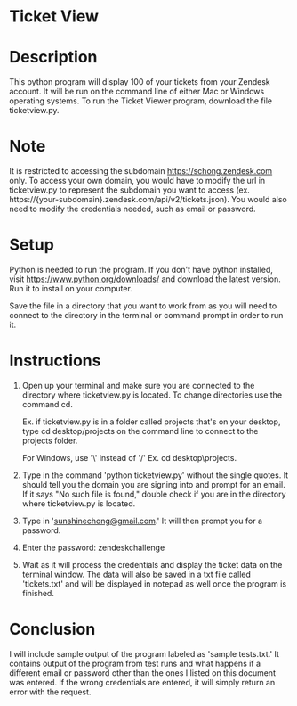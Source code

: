 # Ticket View

# Description
This python program will display 100 of your tickets from your Zendesk account. It will be run on the command line of either Mac or Windows operating systems. To run the Ticket Viewer program, download the file ticketview.py. 

# Note 
It is restricted to accessing the subdomain https://schong.zendesk.com only. To access your own domain, you would have to modify the url in ticketview.py to represent the subdomain you want to access (ex. https://{your-subdomain}.zendesk.com/api/v2/tickets.json). You would also need to modify the credentials needed, such as email or password.

# Setup
Python is needed to run the program. If you don't have python installed, visit https://www.python.org/downloads/ and download the latest version. Run it to install on your computer. 

Save the file in a directory that you want to work from as you will need to connect to the directory in the terminal or command prompt in order to run it. 

# Instructions
1. Open up your terminal and make sure you are connected to the directory where ticketview.py is located. To change directories use the command cd. 

    Ex. if ticketview.py is in a folder called projects that's on your desktop, type cd desktop/projects on the command line to connect to the projects folder. 

    For Windows, use '\\' instead of '/' Ex. cd desktop\projects. 

2. Type in the command 'python ticketview.py' without the single quotes. It should tell you the domain you are signing into and prompt for an email. If it says "No such file is found," double check if you are in the directory where ticketview.py is located.

3. Type in 'sunshinechong@gmail.com.' It will then prompt you for a password.

4. Enter the password: zendeskchallenge

5. Wait as it will process the credentials and display the ticket data on the terminal window. The data will also be saved in a txt file called 'tickets.txt' and will be displayed in notepad as well once the program is finished.   

# Conclusion
I will include sample output of the program labeled as 'sample tests.txt.' It contains output of the program from test runs and what happens if a different email or password other than the ones I listed on this document was entered. If the wrong credentials are entered, it will simply return an error with the request.
